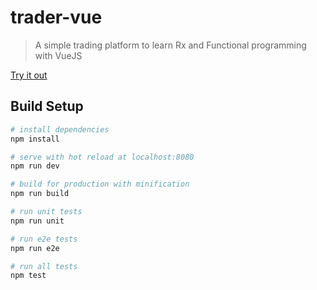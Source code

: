 # trader-vue

> A simple trading platform to learn Rx and Functional programming with VueJS

[Try it out](http://trader.gilboy.io)

## Build Setup

``` bash
# install dependencies
npm install

# serve with hot reload at localhost:8080
npm run dev

# build for production with minification
npm run build

# run unit tests
npm run unit

# run e2e tests
npm run e2e

# run all tests
npm test
```
